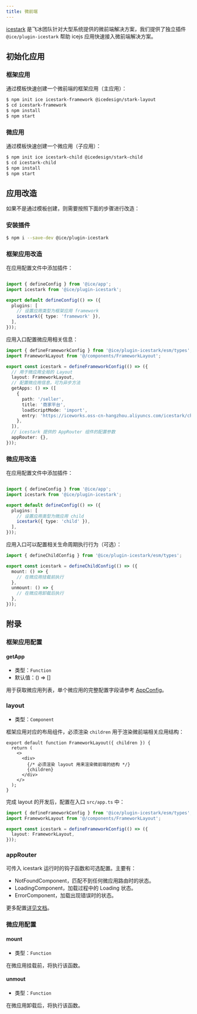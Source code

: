 ```yaml
---
title: 微前端
---
```


[icestark](https://micro-frontends.ice.work/) 是飞冰团队针对大型系统提供的微前端解决方案，我们提供了独立插件 `@ice/plugin-icestark` 帮助 icejs 应用快速接入微前端解决方案。

## 初始化应用

### 框架应用

通过模板快速创建一个微前端的框架应用（主应用）：

```bash
$ npm init ice icestark-framework @icedesign/stark-layout
$ cd icestark-framework
$ npm install
$ npm start
```

### 微应用

通过模板快速创建一个微应用（子应用）：

```bash
$ npm init ice icestark-child @icedesign/stark-child
$ cd icestark-child
$ npm install
$ npm start
```

## 应用改造

如果不是通过模板创建，则需要按照下面的步骤进行改造：

### 安装插件

```bash
$ npm i --save-dev @ice/plugin-icestark
```

### 框架应用改造

在应用配置文件中添加插件：

```ts title="ice.config.mts"

import { defineConfig } from '@ice/app';
import icestark from '@ice/plugin-icestark';

export default defineConfig(() => ({
  plugins: [
    // 设置应用类型为框架应用 framework
    icestark({ type: 'framework' }),
  ],
}));
```

应用入口配置微应用相关信息：

```ts title="src/app.ts"
import { defineFrameworkConfig } from '@ice/plugin-icestark/esm/types';
import FrameworkLayout from '@/components/FrameworkLayout';

export const icestark = defineFrameworkConfig(() => ({
  // 用于微应用全局的 Layout
  layout: FrameworkLayout,
  // 配置微应用信息，可为异步方法
  getApps: () => ([
    {
      path: '/seller',
      title: '商家平台',
      loadScriptMode: 'import',
      entry: 'https://iceworks.oss-cn-hangzhou.aliyuncs.com/icestark/child-seller-ice-vite/index.html',
    },
  ]),
  // icestark 提供的 AppRouter 组件的配置参数
  appRouter: {},
}));
```

### 微应用改造

在应用配置文件中添加插件：

```ts title="ice.config.mts"

import { defineConfig } from '@ice/app';
import icestark from '@ice/plugin-icestark';

export default defineConfig(() => ({
  plugins: [
    // 设置应用类型为微应用 child
    icestark({ type: 'child' }),
  ],
}));
```

应用入口可以配置相关生命周期执行行为（可选）：

```ts title="ice.config.mts"
import { defineChildConfig } from '@ice/plugin-icestark/esm/types';

export const icestark = defineChildConfig(() => ({
  mount: () => {
    // 在微应用挂载前执行
  },
  unmount: () => {
    // 在微应用卸载后执行
  },
}));
```

## 附录

### 框架应用配置

#### getApp

- 类型：`Function`
- 默认值：() => []

用于获取微应用列表，单个微应用的完整配置字段请参考 [AppConfig](https://micro-frontends.ice.work/docs/api/ice-stark/#appconfig)。

### layout

- 类型：`Component`

框架应用对应的布局组件，必须渲染 `children` 用于渲染微前端相关应用结构：

```tsx
export default function FrameworkLayout({ children }) {
  return (
    <>
      <div>
        {/* 必须渲染 layout 用来渲染微前端的结构 */}
        {children}
      </div>
    </>
  );
}
```

完成 layout 的开发后，配置在入口 `src/app.ts` 中：


```ts title="src/app.ts"
import { defineFrameworkConfig } from '@ice/plugin-icestark/esm/types';
import FrameworkLayout from '@/components/FrameworkLayout';

export const icestark = defineFrameworkConfig(() => ({
  layout: FrameworkLayout,
}));
```

### appRouter

可传入 icestark 运行时的钩子函数和可选配置。主要有：

- NotFoundComponent，匹配不到任何微应用路由时的状态。
- LoadingComponent，加载过程中的 Loading 状态。
- ErrorComponent，加载出现错误时的状态。

更多配置[详见文档](https://micro-frontends.ice.work/docs/api/ice-stark/#approuter)。

### 微应用配置

#### mount

- 类型：`Function`

在微应用挂载前，将执行该函数。

#### unmout

- 类型：`Function`

在微应用卸载后，将执行该函数。
